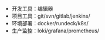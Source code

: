 - 开发工具：编辑器
- 项目工具：git/svn/gitlab/jenkins/
- 环境部署：docker/rundeck/k8s/
- 生产监控：loki/grafana/prometheus/
